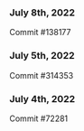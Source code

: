 ### July 8th, 2022

Commit #138177

### July 5th, 2022

Commit #314353


### July 4th, 2022

Commit #72281
